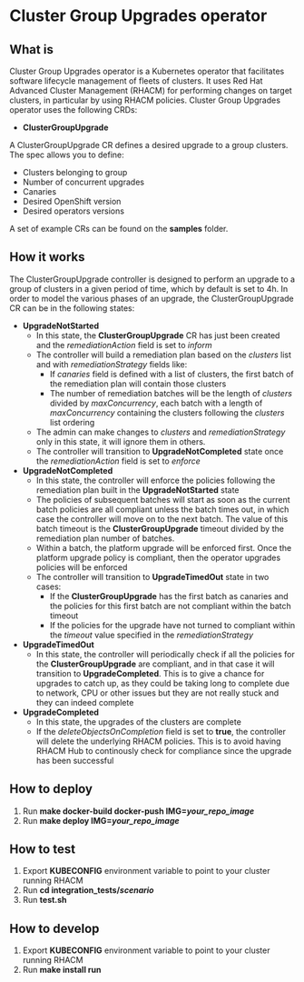# Cluster Group Upgrades operator

## What is

Cluster Group Upgrades operator is a Kubernetes operator that facilitates software lifecycle management of fleets of clusters. It uses Red Hat Advanced Cluster Management (RHACM) for performing changes on target clusters, in particular by using RHACM policies.
Cluster Group Upgrades operator uses the following CRDs:

* **ClusterGroupUpgrade**

A ClusterGroupUpgrade CR defines a desired upgrade to a group clusters.
The spec allows you to define:
* Clusters belonging to group
* Number of concurrent upgrades
* Canaries
* Desired OpenShift version
* Desired operators versions

A set of example CRs can be found on the **samples** folder.

## How it works

The ClusterGroupUpgrade controller is designed to perform an upgrade to a group of clusters
in a given period of time, which by default is set to 4h.
In order to model the various phases of an upgrade, the ClusterGroupUpgrade CR can be in the
following states:

* **UpgradeNotStarted**
  * In this state, the **ClusterGroupUpgrade** CR has just been created and the *remediationAction* field is set to *inform*
  * The controller will build a remediation plan based on the *clusters* list and with *remediationStrategy* fields like:
    * If *canaries* field is defined with a list of clusters, the first batch of the remediation plan will contain those clusters
    * The number of remediation batches will be the length of *clusters* divided by *maxConcurrency*, each batch with a length of *maxConcurrency* containing the clusters following the *clusters* list ordering
  * The admin can make changes to *clusters* and *remediationStrategy* only in this state, it will ignore them in others.
  * The controller will transition to **UpgradeNotCompleted** state once the *remediationAction* field is set to *enforce*
* **UpgradeNotCompleted**
  * In this state, the controller will enforce the policies following the remediation plan built in the **UpgradeNotStarted** state
  * The policies of subsequent batches will start as soon as the current batch policies are all compliant unless the batch times out, in which case the controller will move on to the next batch. The value of this batch timeout is the **ClusterGroupUpgrade** timeout divided by the remediation plan number of batches.
  * Within a batch, the platform upgrade will be enforced first. Once the platform upgrade policy is compliant, then the operator upgrades policies will be enforced
  * The controller will transition to **UpgradeTimedOut** state in two cases:
    * If the **ClusterGroupUpgrade** has the first batch as canaries and the policies for this first batch are not compliant within the batch timeout
    * If the policies for the upgrade have not turned to compliant within the *timeout* value specified in the *remediationStrategy*
* **UpgradeTimedOut**
  * In this state, the controller will periodically check if all the policies for the **ClusterGroupUpgrade** are compliant, and in that case it will transition to **UpgradeCompleted**. This is to give a chance for upgrades to catch up, as they could be taking long to complete due to network, CPU or other issues but they are not really stuck and they can indeed complete
* **UpgradeCompleted**
  * In this state, the upgrades of the clusters are complete
  * If the *deleteObjectsOnCompletion* field is set to **true**, the controller will delete the underlying RHACM policies. This is to avoid having RHACM Hub to continously check for compliance since the upgrade has been successful


## How to deploy

1. Run **make docker-build docker-push IMG=*your_repo_image***
2. Run **make deploy IMG=*your_repo_image***

## How to test

1. Export **KUBECONFIG** environment variable to point to your cluster running RHACM
2. Run **cd integration_tests/*scenario***
3. Run **test.sh**

## How to develop

1. Export **KUBECONFIG** environment variable to point to your cluster running RHACM
2. Run **make install run**

